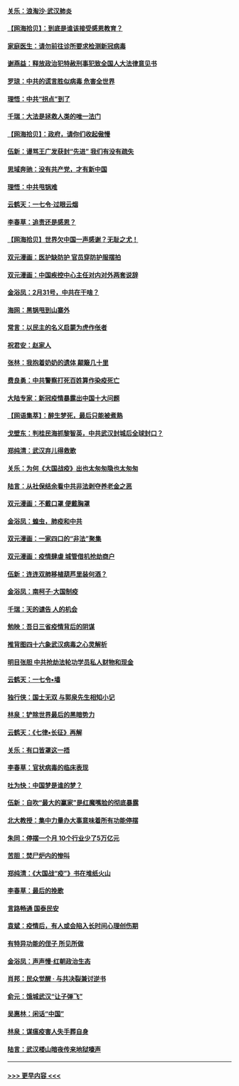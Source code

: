 #### [关乐：浪淘沙·武汉肺炎](../pages/nsc993/n11931792.md?t=03111602) 
#### [【网海拾贝】：到底是谁该接受感恩教育？](../pages/nsc993/n11931552.md?t=03111602) 
#### [家庭医生：请勿前往诊所要求检测新冠病毒](../pages/nsc993/n11929190.md?t=03111602) 
#### [谢燕益：释放政治犯特赦刑事犯致全国人大法律意见书](../pages/nsc993/n11928978.md?t=03111602) 
#### [罗琼：中共的谎言胜似病毒 危害全世界](../pages/nsc993/n11922636.md?t=03111602) 
#### [理悟：中共“拐点”到了](../pages/nsc993/n11928496.md?t=03111602) 
#### [千瑞：大法是拯救人类的唯一法门](../pages/nsc993/n11927637.md?t=03111602) 
#### [【网海拾贝】：政府，请你们收起傲慢](../pages/nsc993/n11926932.md?t=03111602) 
#### [伍新：谩骂王广发获封“先进” 我们有没有疏失](../pages/nsc993/n11926101.md?t=03111602) 
#### [思域奔驰：没有共产党，才有新中国](../pages/nsc993/n11926058.md?t=03111602) 
#### [理悟：中共甩锅难](../pages/nsc993/n11925355.md?t=03111602) 
#### [云鹤天：一七令·过眼云烟](../pages/nsc993/n11925284.md?t=03111602) 
#### [李春草：追责还是感恩？](../pages/nsc993/n11925274.md?t=03111602) 
#### [【网海拾贝】世界欠中国一声感谢？无耻之尤！](../pages/nsc993/n11925239.md?t=03111602) 
#### [双元漫画：医护缺防护 官员穿防护服摆拍](../pages/nsc993/n11923899.md?t=03111602) 
#### [双元漫画：中国疾控中心主任对内对外两套说辞](../pages/nsc993/n11921994.md?t=03111602) 
#### [金浴凤：2月31号，中共在干啥？](../pages/nsc993/n11922706.md?t=03111602) 
#### [海网：黑锅甩到山寨外](../pages/nsc993/n11922688.md?t=03111602) 
#### [常言：以民主的名义启蒙为虎作伥者](../pages/nsc993/n11922217.md?t=03111602) 
#### [祝君安：赵家人](../pages/nsc993/n11922209.md?t=03111602) 
#### [张林：我抱着奶奶的遗体 颠簸几十里](../pages/nsc993/n11920945.md?t=03111602) 
#### [费良勇：中共警察打死百姓算作染疫死亡](../pages/nsc993/n11919264.md?t=03111602) 
#### [大陆专家：新冠疫情暴露出中国十大问题](../pages/nsc993/n11919187.md?t=03111602) 
#### [【网语集萃】：醉生梦死，最后只能被煮熟](../pages/nsc993/n11918994.md?t=03111602) 
#### [戈壁东：判桂民海抓黎智英，中共武汉封城后全球封口？](../pages/nsc993/n11917982.md?t=03111602) 
#### [郑纯清：武汉弃儿得救歌](../pages/nsc993/n11917881.md?t=03111602) 
#### [关乐：为何《大国战疫》出也太匆匆隐也太匆匆](../pages/nsc993/n11917792.md?t=03111602) 
#### [陆言：从社保结余看中共非法剥夺养老金之恶](../pages/nsc993/n11917084.md?t=03111602) 
#### [双元漫画：不戴口罩 便戴胸罩](../pages/nsc993/n11916447.md?t=03111602) 
#### [金浴凤：蝗虫，肺疫和中共](../pages/nsc993/n11916904.md?t=03111602) 
#### [双元漫画：一家四口的“非法”聚集](../pages/nsc993/n11916378.md?t=03111602) 
#### [双元漫画：疫情肆虐 城管借机抢劫商户](../pages/nsc993/n11916310.md?t=03111602) 
#### [伍新：连连双肺移植葫芦里装何酒？](../pages/nsc993/n11913667.md?t=03111602) 
#### [金浴凤：南柯子·大国制疫](../pages/nsc993/n11913657.md?t=03111602) 
#### [千瑞：天的谴告  人的机会](../pages/nsc993/n11913309.md?t=03111602) 
#### [勉映：吾日三省疫情背后的阴谋](../pages/nsc993/n11913079.md?t=03111602) 
#### [推背图四十六象武汉病毒之心灵解析](../pages/nsc993/n11911761.md?t=03111602) 
#### [明目张胆 中共抢劫法轮功学员私人财物和现金](../pages/nsc993/n11910262.md?t=03111602) 
#### [云鹤天：一七令▪墙](../pages/nsc993/n11910627.md?t=03111602) 
#### [独行侠：国士无双 与郭泉先生相知小记](../pages/nsc993/n11910613.md?t=03111602) 
#### [林泉：铲除世界最后的黑暗势力](../pages/nsc993/n11909320.md?t=03111602) 
#### [云鹤天：《七律▪长征》再解](../pages/nsc993/n11909327.md?t=03111602) 
#### [关乐：有口皆罩这一捂](../pages/nsc993/n11908393.md?t=03111602) 
#### [李春草：官状病毒的临床表现](../pages/nsc993/n11908339.md?t=03111602) 
#### [吐为快：中国梦是谁的梦？](../pages/nsc993/n11906564.md?t=03111602) 
#### [伍新：自吹“最大的赢家”是红魔嘴脸的彻底暴露](../pages/nsc993/n11906407.md?t=03111602) 
#### [北大教授：集中力量办大事意味着所有功能停摆](../pages/nsc993/n11904800.md?t=03111602) 
#### [朱同：停摆一个月 10个行业少了5万亿元](../pages/nsc993/n11904498.md?t=03111602) 
#### [苦胆：焚尸炉内的惨叫](../pages/nsc993/n11904479.md?t=03111602) 
#### [郑纯清：《大国战“疫”》书在堆纸火山](../pages/nsc993/n11904450.md?t=03111602) 
#### [李春草：最后的挽歌](../pages/nsc993/n11904441.md?t=03111602) 
#### [言路畅通 国泰民安](../pages/nsc993/n11904222.md?t=03111602) 
#### [袁斌：疫情后，有人或会陷入长时间心理创伤期](../pages/nsc993/n11901514.md?t=03111602) 
#### [有特异功能的侄子 所见所做](../pages/nsc993/n11901154.md?t=03111602) 
#### [金浴凤：声声慢‧红朝政治生态](../pages/nsc993/n11899553.md?t=03111602) 
#### [肖邦：民众觉醒 · 与共决裂兼讨逆书](../pages/nsc993/n11898435.md?t=03111602) 
#### [俞元：饿城武汉“让子弹飞”](../pages/nsc993/n11898344.md?t=03111602) 
#### [吴惠林：闲话“中国”](../pages/nsc993/n11898182.md?t=03111602) 
#### [林泉：谋瘟疫害人失手葬自身](../pages/nsc993/n11897892.md?t=03111602) 
#### [陆言：武汉楼山暗夜传来地狱嚎声](../pages/nsc993/n11897033.md?t=03111602) 

----
#### [ >>> 更早内容 <<< ](../indexes/nsc993-earlier.md)
